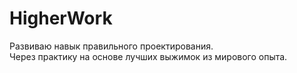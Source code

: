 # HigherWork
Развиваю навык правильного проектирования.  
Через практику на основе лучших выжимок из мирового опыта.
